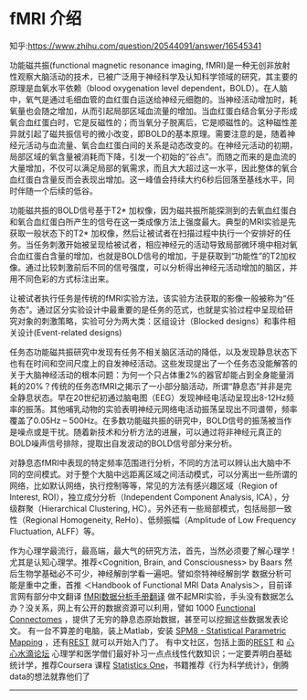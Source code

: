 # fMRI 介绍

知乎:https://www.zhihu.com/question/20544091/answer/16545341

功能磁共振(functional magnetic resonance imaging, fMRI)是一种无创非放射性观察大脑活动的技术，已被广泛用于神经科学及认知科学领域的研究，其主要的原理是血氧水平依赖（blood oxygenation level dependent，BOLD）。在人脑中，氧气是通过毛细血管的血红蛋白运送给神经元细胞的。当神经活动增加时，耗氧量也会随之增加，从而引起局部区域血流量的增加。当血红蛋白结合氧分子形成氧合血红蛋白时，它是反磁性的；而当氧分子脱离后，它是顺磁性的。这种磁性差异就引起了磁共振信号的微小改变，即BOLD的基本原理。需要注意的是，随着神经元活动与血流量、氧合血红蛋白间的关系是动态改变的。在神经元活动的初期，局部区域的氧含量被消耗而下降，引发一个初始的“谷点”。而随之而来的是血流的大量增加，不仅可以满足局部的氧需求，而且大大超过这一水平，因此整体的氧合血红蛋白含量反而会表现出增加。这一峰值会持续大约6秒后回落至基线水平，同时伴随一个后续的低谷。

功能磁共振的BOLD信号基于T2* 加权像，因为磁共振所能探测到的去氧血红蛋白和氧合血红蛋白所产生的信号在这一类成像方法上强度最大。典型的MRI实验是先获取一般状态下的T2* 加权像，然后让被试者在扫描过程中执行一个安排好的任务。当任务刺激开始被呈现给被试者，相应神经元的活动导致局部微环境中相对氧合血红蛋白含量的增加，也就是BOLD信号的增加，于是获取到“功能性”的T2加权像。通过比较刺激前后不同的信号强度，可以分析得出神经元活动增加的脑区，并用不同色彩的方式标注出来。

让被试者执行任务是传统的fMRI实验方法，该实验方法获取的影像一般被称为“任务态”。通过区分实验设计中最重要的是任务的范式，也就是实验过程中呈现给研究对象的刺激策略，实验可分为两大类：区组设计（Blocked designs）和事件相关设计(Event-related designs)

任务态功能磁共振研究中发现有任务不相关脑区活动的降低，以及发现静息状态下也有在时间和空间尺度上的自发神经活动。这些发现提出了一个任务态没能解答的关于大脑神经活动的根本问题：为何一个只占体重2%的器官却能占到全身能量消耗的20%？传统的任务态fMRI之揭示了一小部分脑活动，所谓“静息态”并非是完全静息状态。早在20世纪初通过脑电图（EEG）发现神经电活动呈现出8-12Hz频率的振荡。其他哺乳动物的实验表明神经元网络电活动振荡呈现出不同谱带，频率覆盖了0.05Hz – 500Hz。在多数功能磁共振的研究中，BOLD信号的振荡被当作是噪点或是干扰。随着新技术和分析方法的进展，可以通过将非神经元真正的BOLD噪声信号排除，提取出自发波动的BOLD信号部分来分析。

对静息态fMRI中表现的特定频率范围进行分析，不同的方法可以辨认出大脑中不同的空间模式。对于整个大脑中远距离区域之间活动模式，可以分离出一些所谓的网络，比如默认网络，执行控制等等，常见的方法有感兴趣区域（Region of Interest, ROI），独立成分分析（Independent Component Analysis, ICA），分级群聚（Hierarchical Clustering, HC）。另外还有一些局部模式，包括局部一致性（Regional Homogeneity, ReHo）、低频振幅（Amplitude of Low Frequency Fluctuation, ALFF）等。



作为心理学最流行，最高端，最大气的研究方法，首先，当然必须要了解心理学！尤其是认知心理学。推荐<Cognition, Brain, and Consciousness> by Baars
然后生物学基础必不可少，神经解剖学看一遍吧。譬如奈特神经解剖学
数据分析可能是重中之重，首推 ＜Handbook of Functional MRI Data Analysis＞，目前译言网有部分中文翻译 [fMRI数据分析手册翻译](https://link.zhihu.com/?target=http%3A//group.yeeyan.org/fmri)
做不起MRI实验，手头没有数据怎么办？没关系，网上有公开的数据资源可以利用，譬如 1000 [Functional Connectomes](https://link.zhihu.com/?target=http%3A//www.nitrc.org/ir/app/template/XDATScreen_report_xnat_projectData.vm/search_element/xnat%3AprojectData/search_field/xnat%3AprojectData.ID/search_value/fcon_1000) ，提供了无穷的静息态原始数据，甚至可以挖掘这些数据发表论文。
有一台不算差的电脑，装上Matlab，安装 [SPM8 - Statistical Parametric Mapping](https://link.zhihu.com/?target=http%3A//www.fil.ion.ucl.ac.uk/spm/software/spm8/) ，还有[REST](https://link.zhihu.com/?target=http%3A//www.restfmri.net/forum/) 就可以开始入门了。
有中文社区，包括上面的[REST](https://link.zhihu.com/?target=http%3A//www.restfmri.net/forum/) 和 [心心水滴论坛](https://link.zhihu.com/?target=http%3A//52brain.com/forum.php)
心理学和医学僧们最好补习一点点线性代数知识；一定要弄明白基础统计学，推荐Coursera 课程 [Statistics One](https://link.zhihu.com/?target=https%3A//class.coursera.org/stats1-002/lecture/index)，书籍推荐《行为科学统计》，倒腾data的想法就靠他们了

---

